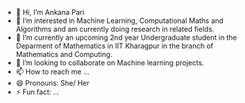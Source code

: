 - 👋 Hi, I’m Ankana Pari
- 👀 I’m interested in Machine Learning, Computational Maths and Algorithms and am currently doing research in related fields.
- 🌱 I’m currently an upcoming 2nd year Undergraduate student in the Deparment of Mathematics in IIT Kharagpur in the branch of Mathematics and Computing.
- 💞️ I’m looking to collaborate on Machine learning projects.
- 📫 How to reach me ...
- 😄 Pronouns: She/ Her
- ⚡ Fun fact: ...

<!---
ankana2113/ankana2113 is a ✨ special ✨ repository because its `README.md` (this file) appears on your GitHub profile.
You can click the Preview link to take a look at your changes.
--->

